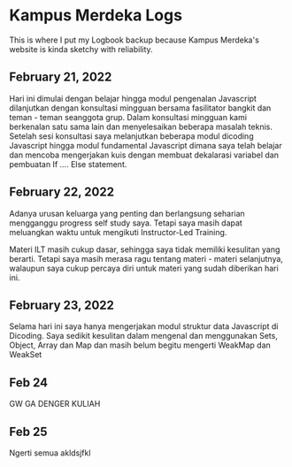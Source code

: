 # Kampus Merdeka Logs
This is where I put my Logbook backup because Kampus Merdeka's website is kinda sketchy with reliability.

## February 21, 2022
Hari ini dimulai dengan belajar hingga modul pengenalan Javascript dilanjutkan dengan konsultasi mingguan bersama fasilitator bangkit dan teman - teman seanggota grup. Dalam konsultasi mingguan kami berkenalan satu sama lain dan menyelesaikan beberapa masalah teknis.
Setelah sesi konsultasi saya melanjutkan beberapa modul dicoding Javascript hingga modul fundamental Javascript dimana saya telah belajar dan mencoba mengerjakan kuis dengan membuat dekalarasi variabel dan pembuatan If .... Else statement.

## February 22, 2022
Adanya urusan keluarga yang penting dan berlangsung seharian mengganggu progress self study saya.
Tetapi saya masih dapat meluangkan waktu untuk mengikuti Instructor-Led Training.

Materi ILT masih cukup dasar, sehingga saya tidak memiliki kesulitan yang berarti. Tetapi saya masih merasa ragu tentang materi - materi selanjutnya, walaupun saya cukup percaya diri untuk materi yang sudah diberikan hari ini.

## February 23, 2022
Selama hari ini saya hanya mengerjakan modul struktur data Javascript di Dicoding. Saya sedikit kesulitan dalam mengenal dan menggunakan Sets, Object, Array dan  Map dan masih belum begitu mengerti WeakMap dan WeakSet

## Feb 24
GW GA DENGER KULIAH

## Feb 25
Ngerti semua akldsjfkl